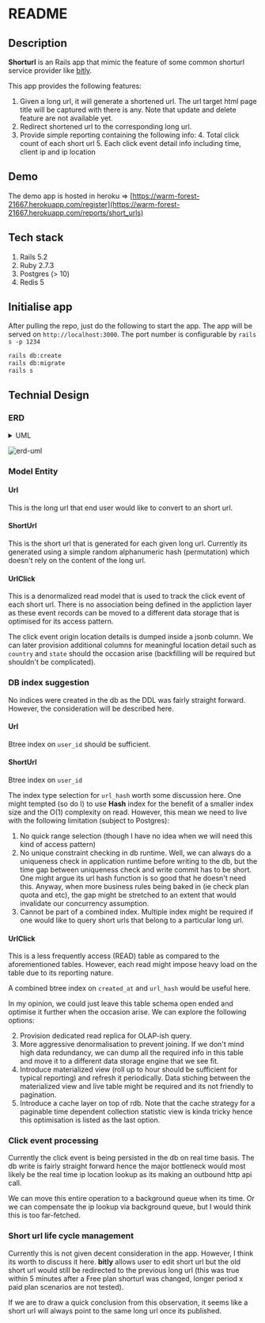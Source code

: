 # README

## Description

**Shorturl** is an Rails app that mimic the feature of some common shorturl service provider like [bitly](https://bitly.com).

This app provides the following features:

1. Given a long url, it will generate a shortened url. The url target html page title will be captured with there is any. Note that update and delete feature are not available yet.
2. Redirect shortened url to the corresponding long url.
3. Provide simple reporting containing the following info:
   4. Total click count of each short url
   5. Each click event detail info including time, client ip and ip location

## Demo

The demo app is hosted in heroku => [https://warm-forest-21667.herokuapp.com/register](https://warm-forest-21667.herokuapp.com/reports/short_urls)

##  Tech stack

1. Rails 5.2
2. Ruby 2.7.3
3. Postgres (> 10)
4. Redis 5

## Initialise app

After pulling the repo, just do the following to start the app. The app will be served on `http://localhost:3000`. The port number is configurable by `rails s -p 1234`

```bash
rails db:create
rails db:migrate
rails s
```

## Technial Design

### ERD

<details>
    <summary>UML</summary>

```puml
class User

class Url {
    ==foreign keys==
    + user_id
    ==attributes==
    + title (String)
    + original_url (String)
}

class ShortUrl {
    ==foreign keys==
    + url_id
    ==attributes==
    + url_hash (String)
}

class UrlClick {
    ==foreign keys==
    + short_url_id
    + original_url_id
    ==attributes==
    + url_hash (String)
    + location_details (jsonb)
}

User -d-> Url : has many
Url -> ShortUrl : has many

ShortUrl -> UrlClick : generates click event
```

</details>

![erd-uml](http://www.plantuml.com/plantuml/png/bP1D3e8m48NtFSKiCOOBaDIDHo2kIIaZZDGsQGSJOhoxvKV4n63igdrlPhxNqKQ50AU0NWWztRs1ku1uf3mxZrHRQB4FKexY7hfON50rboXcJsN7-2vWOeEGvD6mzMuMdQUQh3955-SltkD5pHld-JVQcqtou3SgD5y0SVRHa6wt0M68KQmmdy7_X4-wSLenELjKo8fCWEGId2t7RCFY8QtImxZs368_N9NjnV2CwhAMbIKMSMgRlfL1ZHQzYeb0ZmhUqB9u0W00)

### Model Entity

#### Url

This is the long url that end user would like to convert to an short url.

#### ShortUrl

This is the short url that is generated for each given long url. Currently its generated using a simple random alphanumeric hash (permutation) which doesn't rely on the content of the long url.

#### UrlClick

This is a denormalized read model that is used to track the click event of each short url. There is no association being defined in the appliction layer as these event records can be moved to a different data storage that is optimised for its access pattern.

The click event origin location details is dumped inside a jsonb column. We can later provision additional columns for meaningful location detail such as `country` and `state` should the occasion arise (backfilling will be required but shouldn't be complicated).

### DB index suggestion

No indices were created in the db as the DDL was fairly straight forward. However, the consideration will be described here.

#### Url

Btree index on `user_id` should be sufficient.

#### ShortUrl

Btree index on `user_id`

The index type selection for `url_hash` worth some discussion here. One might tempted (so do I) to use **Hash** index for the benefit of a smaller index size and the O(1) complexity on read. However, this mean we need to live with the following limitation (subject to Postgres):

1. No quick range selection (though I have no idea when we will need this kind of access pattern)
2. No unique constraint checking in db runtime. Well, we can always do a uniqueness check in application runtime before writing to the db, but the time gap between uniqueness check and write commit has to be short. One might argue its url hash function is so good that he doesn't need this. Anyway, when more business rules being baked in (ie check plan quota and etc), the gap might be stretched to an extent that would invalidate our concurrency assumption.
3. Cannot be part of a combined index. Multiple index might be required if one would like to query short urls that belong to a particular long url.

#### UrlClick

This is a less frequently access (READ) table as compared to the aforementioned tables. However, each read might impose heavy load on the table due to its reporting nature.

A combined btree index on `created_at` and `url_hash` would be useful here.

In my opinion, we could just leave this table schema open ended and optimise it further when the occasion arise. We can explore the following options:

2. Provision dedicated read replica for OLAP-ish query.
3. More aggressive denormalisation to prevent joining. If we don't mind high data redundancy, we can dump all the required info in this table and move it to a different data storage engine that we see fit.
4. Introduce materialized view (roll up to hour should be sufficient for typical reporting) and refresh it periodically. Data stiching between the materialized view and live table might be required and its not friendly to pagination.
5. Introduce a cache layer on top of rdb. Note that the cache strategy for a paginable time dependent collection statistic view is kinda tricky hence this optimisation is listed as the last option.

### Click event processing

Currently the click event is being persisted in the db on real time basis. The db write is fairly straight forward hence the major bottleneck would most likely be the real time ip location lookup as its making an outbound http api call.

We can move this entire operation to a background queue when its time. Or we can compensate the ip lookup via background queue, but I would think this is too far-fetched.

### Short url life cycle management

Currently this is not given decent consideration in the app. However, I think its worth to discuss it here. **bitly** allows user to edit short url but the old short url would still be redirected to the previous long url (this was true within 5 minutes after a Free plan shorturl was changed, longer period x paid plan scenarios are not tested).

If we are to draw a quick conclusion from this observation, it seems like a short url will always point to the same long url once its published.